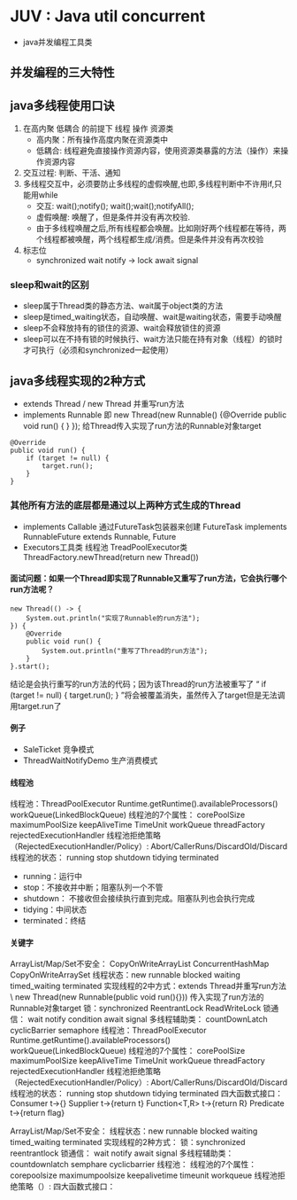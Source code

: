 # JUV : Java util concurrent
* java并发编程工具类

## 并发编程的三大特性

## java多线程使用口诀 
1. 在高内聚 低耦合 的前提下  线程 操作 资源类
    * 高内聚：所有操作高度内聚在资源类中
    * 低耦合: 线程避免直接操作资源内容，使用资源类暴露的方法（操作）来操作资源内容
2. 交互过程: 判断、干活、通知
3. 多线程交互中，必须要防止多线程的虚假唤醒,也即,多线程判断中不许用if,只能用while
    * 交互: wait();notify(); wait();wait();notifyAll();
    * 虚假唤醒: 唤醒了，但是条件并没有再次校验.
    * 由于多线程唤醒之后,所有线程都会唤醒。比如刚好两个线程都在等待，两个线程都被唤醒，两个线程都生成/消费。但是条件并没有再次校验
4. 标志位
    * synchronized wait notify -> lock await signal
    
### sleep和wait的区别
* sleep属于Thread类的静态方法、wait属于object类的方法
* sleep是timed_waiting状态，自动唤醒、wait是waiting状态，需要手动唤醒
* sleep不会释放持有的锁住的资源、wait会释放锁住的资源
* sleep可以在不持有锁的时候执行、wait方法只能在持有对象（线程）的锁时才可执行（必须和synchronized一起使用）

## java多线程实现的2种方式
* extends Thread / new Thread 并重写run方法
* implements Runnable 即 new Thread(new Runnable() {@Override public void run() { } }); 给Thread传入实现了run方法的Runnable对象target
```
@Override
public void run() {
    if (target != null) {
        target.run();
    }
}
```

### 其他所有方法的底层都是通过以上两种方式生成的Thread
* implements Callable<T> 通过FutureTask包装器来创建 FutureTask<V> implements RunnableFuture<V> extends Runnable, Future<V>
* Executors工具类 线程池 TreadPoolExecutor类  ThreadFactory.newThread(return new Thread())

#### 面试问题：如果一个Thread即实现了Runnable又重写了run方法，它会执行哪个run方法呢？
``` 
new Thread(() -> {
    System.out.println("实现了Runnable的run方法");
}) {
    @Override
    public void run() {
        System.out.println("重写了Thread的run方法");
    }
}.start();
```
 结论是会执行重写的run方法的代码；因为该Thread的run方法被重写了 “ if (target != null) { target.run(); } ”将会被覆盖消失，虽然传入了target但是无法调用target.run了 

#### 例子
* SaleTicket 竞争模式
* ThreadWaitNotifyDemo 生产消费模式


#### 线程池
线程池：ThreadPoolExecutor Runtime.getRuntime().availableProcessors() workQueue(LinkedBlockQueue)
线程池的7个属性： corePoolSize maximumPoolSize keepAliveTime TimeUnit workQueue threadFactory rejectedExecutionHandler
线程池拒绝策略（RejectedExecutionHandler/Policy）: Abort/CallerRuns/DiscardOld/Discard
线程池的状态： running stop shutdown tidying terminated
* running：运行中
* stop：不接收并中断；阻塞队列一个不管
* shutdown： 不接收但会接续执行直到完成。阻塞队列也会执行完成
* tidying：中间状态
* terminated：终结
#### 关键字

ArrayList/Map/Set不安全： CopyOnWriteArrayList  ConcurrentHashMap CopyOnWriteArraySet
线程状态：new runnable blocked waiting timed_waiting terminated 
实现线程的2中方式：extends Thread并重写run方法 \ new Thread(new Runnable(public void run(){})) 传入实现了run方法的Runnable对象target
锁：synchronized ReentrantLock ReadWriteLock
锁通信： wait notify condition await signal 
多线程辅助类： countDownLatch cyclicBarrier semaphore
线程池：ThreadPoolExecutor Runtime.getRuntime().availableProcessors() workQueue(LinkedBlockQueue)
线程池的7个属性： corePoolSize maximumPoolSize keepAliveTime TimeUnit workQueue threadFactory rejectedExecutionHandler
线程池拒绝策略（RejectedExecutionHandler/Policy）: Abort/CallerRuns/DiscardOld/Discard
线程池的状态： running stop shutdown tidying terminated
四大函数式接口： Consumer<T> t->{} Supplier<T> t->{return t} Function<T,R> t->{return R} Predicate<T> t->{return flag}


ArrayList/Map/Set不安全：
线程状态：new runnable blocked waiting timed_waiting terminated
实现线程的2种方式：
锁：synchronized reentrantlock 
锁通信： wait notify await signal
多线程辅助类：countdownlatch semphare cyclicbarrier
线程池：
线程池的7个属性：corepoolsize maximumpoolsize keepalivetime timeunit workqueue 
线程池拒绝策略（）: 
四大函数式接口：


